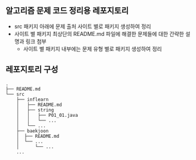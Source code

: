 ## 알고리즘 문제 코드 정리용 레포지토리
* src 패키지 아래에 문제 출처 사이트 별로 패키지 생성하여 정리
* 사이트 별 패키지 최상단의 README.md 파일에 해결한 문제들에 대한 간략한 설명과 링크 첨부
  * 사이트 별 패키지 내부에는 문제 유형 별로 패키지 생성하여 정리

## 레포지토리 구성

```
.
├── README.md
└── src
    ├── inflearn
    │   ├── README.md
    │   ├── string
    │   │   ├── P01_01.java
    │   │   └── ...
    │   └── ...        
    ├── baekjoon
    │  ├── README.md
    │  └── ...
    │      └── ...
    ...
```
